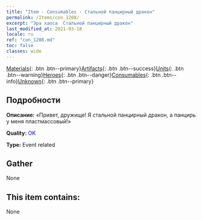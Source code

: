 ```yaml
---
title: "Item - Consumables - Стальной панцирный дракон"
permalink: /Items/con_1208/
excerpt: "Эра хаоса  Стальной панцирный дракон"
last_modified_at: 2021-03-18
locale: ru
ref: "con_1208.md"
toc: false
classes: wide
---
```

 [Materials](/ru/Items/){: .btn .btn--primary}[Artifacts](/ru/Items/Artifacts/){: .btn .btn--success}[Units](/ru/Items/Units/){: .btn .btn--warning}[Heroes](/ru/Items/Heroes/){: .btn .btn--danger}[Consumables](/ru/Items/Consumables/){: .btn .btn--info}[Unknown](/ru/Items/Unknown/){: .btn .btn--primary}

## Подробности
 **Описание:** «Привет, дружище! Я стальной панцирный дракон, а панцирь у меня пластмассовый!»

 **Quality:** <span style="color: #0000CD">OK</span>

 **Type:** Event related

## Gather

  None

## This item contains:

  None

